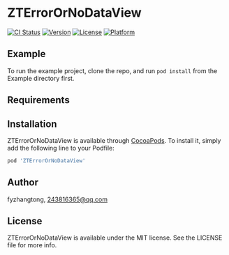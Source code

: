 # ZTErrorOrNoDataView

[![CI Status](https://img.shields.io/travis/fyzhangtong/ZTErrorOrNoDataView.svg?style=flat)](https://travis-ci.org/fyzhangtong/ZTErrorOrNoDataView)
[![Version](https://img.shields.io/cocoapods/v/ZTErrorOrNoDataView.svg?style=flat)](https://cocoapods.org/pods/ZTErrorOrNoDataView)
[![License](https://img.shields.io/cocoapods/l/ZTErrorOrNoDataView.svg?style=flat)](https://cocoapods.org/pods/ZTErrorOrNoDataView)
[![Platform](https://img.shields.io/cocoapods/p/ZTErrorOrNoDataView.svg?style=flat)](https://cocoapods.org/pods/ZTErrorOrNoDataView)

## Example

To run the example project, clone the repo, and run `pod install` from the Example directory first.

## Requirements

## Installation

ZTErrorOrNoDataView is available through [CocoaPods](https://cocoapods.org). To install
it, simply add the following line to your Podfile:

```ruby
pod 'ZTErrorOrNoDataView'
```

## Author

fyzhangtong, 243816365@qq.com

## License

ZTErrorOrNoDataView is available under the MIT license. See the LICENSE file for more info.
